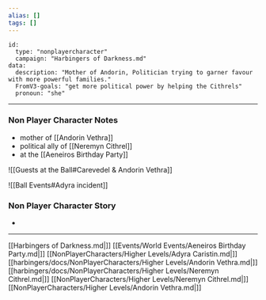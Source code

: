 ```yaml
---
alias: []
tags: []
---
```


```RpgManager4
id: 
  type: "nonplayercharacter"
  campaign: "Harbingers of Darkness.md"
data: 
  description: "Mother of Andorin, Politician trying to garner favour with more powerful families."
  FromV3-goals: "get more political power by helping the Cithrels"
  pronoun: "she"
```
---
### Non Player Character Notes
 - mother of [[Andorin Vethra]]
 - political ally of [[Neremyn Cithrel]]
 - at the [[Aeneiros Birthday Party]]

![[Guests at the Ball#Carevedel & Andorin Vethra]]

![[Ball Events#Adyra incident]]

### Non Player Character Story
 - 

---

[[Harbingers of Darkness.md|]]
[[Events/World Events/Aeneiros Birthday Party.md|]]
[[NonPlayerCharacters/Higher Levels/Adyra Caristin.md|]]
[[harbingers/docs/NonPlayerCharacters/Higher Levels/Andorin Vethra.md|]]
[[harbingers/docs/NonPlayerCharacters/Higher Levels/Neremyn Cithrel.md|]]
[[NonPlayerCharacters/Higher Levels/Neremyn Cithrel.md|]]
[[NonPlayerCharacters/Higher Levels/Andorin Vethra.md|]]